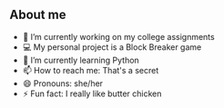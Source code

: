 ## About me

- 🔭 I’m currently working on my college assignments
- 💻 My personal project is a Block Breaker game
- 🌱 I’m currently learning Python
- 📫 How to reach me: That's a secret
- 😄 Pronouns: she/her
- ⚡ Fun fact: I really like butter chicken

